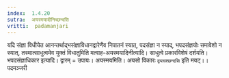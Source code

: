 ```yaml
---
index:  1.4.20
sutra:  अयस्मयादीनिच्छन्दसि
vritti:  padamanjari
---
```


यदि संज्ञा विधीयेत आनन्तर्थाद्भसंज्ञाविधानद्वारेणैव निपातनं स्यात्, पदसंज्ञा न स्याद्, भपदसंज्ञयोः समावेशो न स्यात्, तस्मात्साधुत्वमेव युक्तं विधातुमिति मत्वाह-अयस्मयादिनीत्यादि। साधुत्वे प्रकारविशेषं दर्शयति। भपदसंज्ञाधिकार इत्यादि। द्वारम् = उपायः। अयस्मयमिति। अयसो विकारः `द्व्यचश्छन्दसि` इति मयट्।।
पदमञ्जरी
